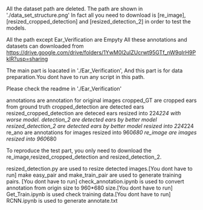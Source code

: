 All the dataset path are deleted. The path are shown in './data_set_structure.png'
In fact all you need to download is [re_image],[resized_cropped_detection] and [resized_detection_2] in order to test the models.

All the path except Ear_Verification are Empyty
All these annotations and datasets can downloaded from https://drive.google.com/drive/folders/1YwM0I2ulZUcrwt95GTf_nW9qIrH9PklR?usp=sharing

The main part is loacated in './Ear_Verification', 
And this part is for data preparation.You dont have to run any script in this path.

Please check the readme in './Ear_Verification'

annotations are annotation for original images
cropped_GT are cropped ears from ground truth
cropped_detection are detected ears
resized_cropped_detection are deteced ears resized into 224*224 with worse model.
detection_2 are detected ears by better model
resized_detection_2 are detected ears by better model resized into 224*224
re_ano are annotations for images resized into 960*680
re_image are images resized into 960*680


To reproduce the test part, you only need to download the re_image,resized_cropped_detection and resized_detection_2.


resized_detection.py are used to resize detected images.[You dont have to run]
make easy_pair and make_train_pair are used to generate training pairs. [You dont have to run]
check_annotation.ipynb is used to convert annotation from origin size to 960*680 size.[You dont have to run]
Get_Train.ipynb is used check training data.[You dont have to run]
RCNN.ipynb is used to generate annotate.txt